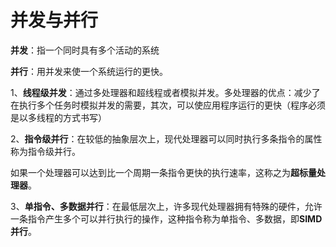 # 并发与并行

**并发**：指一个同时具有多个活动的系统

**并行**：用并发来使一个系统运行的更快。

1、**线程级并发**：通过多处理器和超线程或者模拟并发。多处理器的优点：减少了在执行多个任务时模拟并发的需要，其次，可以使应用程序运行的更快（程序必须是以多线程的方式书写）

2、**指令级并行**：在较低的抽象层次上，现代处理器可以同时执行多条指令的属性称为指令级并行。

如果一个处理器可以达到比一个周期一条指令更快的执行速率，这称之为**超标量处理器**。

3、**单指令、多数据并行**：在最低层次上，许多现代处理器拥有特殊的硬件，允许一条指令产生多个可以并行执行的操作，这种指令称为单指令、多数据，即**SIMD并行**。